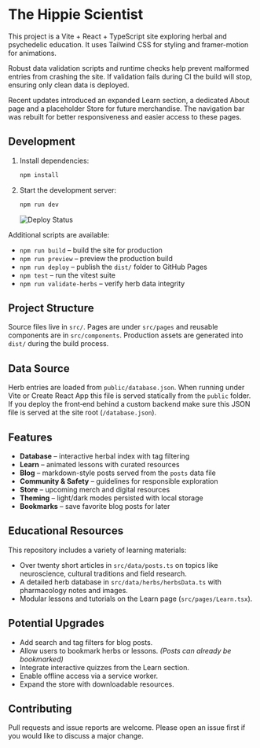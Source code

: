 # The Hippie Scientist

This project is a Vite + React + TypeScript site exploring herbal and psychedelic education. It uses Tailwind CSS for styling and framer-motion for animations.

Robust data validation scripts and runtime checks help prevent malformed entries from crashing the site. If validation fails during CI the build will stop, ensuring only clean data is deployed.

Recent updates introduced an expanded Learn section, a dedicated About page and a placeholder Store for future merchandise. The navigation bar was rebuilt for better responsiveness and easier access to these pages.

## Development

1. Install dependencies:
   ```bash
   npm install
   ```
2. Start the development server:
   ```bash
   npm run dev
   ```
   ![Deploy Status](https://github.com/razzleberrytt/hippie-scientist-site/actions/workflows/pages/pages-build-deployment/badge.svg)

Additional scripts are available:

- `npm run build` – build the site for production
- `npm run preview` – preview the production build
- `npm run deploy` – publish the `dist/` folder to GitHub Pages
- `npm test` – run the vitest suite
- `npm run validate-herbs` – verify herb data integrity

## Project Structure

Source files live in `src/`. Pages are under `src/pages` and reusable components are in `src/components`. Production assets are generated into `dist/` during the build process.

## Data Source

Herb entries are loaded from `public/database.json`. When running under Vite or
Create React App this file is served statically from the `public` folder. If you
deploy the front‑end behind a custom backend make sure this JSON file is served
at the site root (`/database.json`).

## Features

- **Database** – interactive herbal index with tag filtering
- **Learn** – animated lessons with curated resources
- **Blog** – markdown-style posts served from the `posts` data file
- **Community & Safety** – guidelines for responsible exploration
- **Store** – upcoming merch and digital resources
- **Theming** – light/dark modes persisted with local storage
- **Bookmarks** – save favorite blog posts for later

## Educational Resources

This repository includes a variety of learning materials:

- Over twenty short articles in `src/data/posts.ts` on topics like neuroscience, cultural traditions and field research.
- A detailed herb database in `src/data/herbs/herbsData.ts` with pharmacology notes and images.
- Modular lessons and tutorials on the Learn page (`src/pages/Learn.tsx`).

## Potential Upgrades

- Add search and tag filters for blog posts.
- Allow users to bookmark herbs or lessons. _(Posts can already be bookmarked)_
- Integrate interactive quizzes from the Learn section.
- Enable offline access via a service worker.
- Expand the store with downloadable resources.

## Contributing

Pull requests and issue reports are welcome. Please open an issue first if you would like to discuss a major change.
